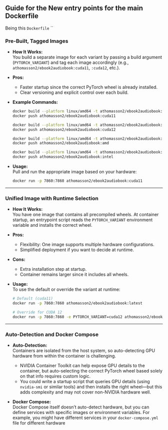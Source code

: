 ## Guide for the New entry points for the main Dockerfile

Being this `Dockerfile` ``

### **Pre-Built, Tagged Images**

- **How It Works:**  
  You build a separate image for each variant by passing a build argument (`PYTORCH_VARIANT`) and tag each image accordingly (e.g., `athomasson2/ebook2audiobook:cuda11`, `:cuda12`, etc.).

- **Pros:**  
  - Faster startup since the correct PyTorch wheel is already installed.  
  - Clear versioning and explicit control over each build.

- **Example Commands:**

  ```bash
  docker build --platform linux/amd64 -t athomasson2/ebook2audiobook:cuda11 --build-arg PYTORCH_VARIANT=cuda11 .
  docker push athomasson2/ebook2audiobook:cuda11

  docker build --platform linux/amd64 -t athomasson2/ebook2audiobook:cuda12 --build-arg PYTORCH_VARIANT=cuda12 .
  docker push athomasson2/ebook2audiobook:cuda12

  docker build --platform linux/amd64 -t athomasson2/ebook2audiobook:amd --build-arg PYTORCH_VARIANT=amd .
  docker push athomasson2/ebook2audiobook:amd

  docker build --platform linux/amd64 -t athomasson2/ebook2audiobook:intel --build-arg PYTORCH_VARIANT=intel .
  docker push athomasson2/ebook2audiobook:intel
  ```

- **Usage:**  
  Pull and run the appropriate image based on your hardware:
  ```bash
  docker run -p 7860:7860 athomasson2/ebook2audiobook:cuda11
  ```

---

### **Unified Image with Runtime Selection**

- **How It Works:**  
  You have one image that contains all precompiled wheels. At container startup, an entrypoint script reads the `PYTORCH_VARIANT` environment variable and installs the correct wheel.

- **Pros:**  
  - Flexibility: One image supports multiple hardware configurations.
  - Simplified deployment if you want to decide at runtime.

- **Cons:**  
  - Extra installation step at startup.
  - Container remains larger since it includes all wheels.

- **Usage:**  
  To use the default or override the variant at runtime:
  ```bash
  # Default (cuda11)
  docker run -p 7860:7860 athomasson2/ebook2audiobook:latest

  # Override for CUDA 12
  docker run -p 7860:7860 -e PYTORCH_VARIANT=cuda12 athomasson2/ebook2audiobook:latest
  ```

---

### **Auto-Detection and Docker Compose**

- **Auto-Detection:**  
  Containers are isolated from the host system, so auto-detecting GPU hardware from within the container is challenging.  
  - NVIDIA Container Toolkit can help expose GPU details to the container, but auto-selecting the correct PyTorch wheel based solely on that info requires custom logic.
  - You could write a startup script that queries GPU details (using `nvidia-smi` or similar tools) and then installs the right wheel—but this adds complexity and may not cover non-NVIDIA hardware well.

- **Docker Compose:**  
  Docker Compose itself doesn’t auto-detect hardware, but you can define services with specific images or environment variables. For example, you might have different services in your `docker-compose.yml` file for different hardware
